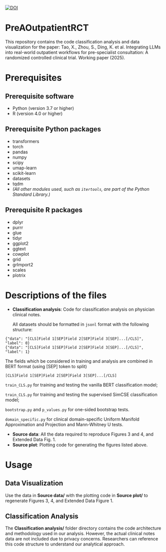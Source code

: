 [![DOI](https://zenodo.org/badge/DOI/10.5281/zenodo.17330614.svg)](https://doi.org/10.5281/zenodo.17330614)

# PreAOutpatientRCT
This repository contains the code classification analysis and data visualization for the paper: Tao, X., Zhou, S., Ding, K. et al. Integrating LLMs into real-world outpatient workflows for pre-specialist consultation: A randomized controlled clinical trial. Working paper (2025). 

# Prerequisites
## Prerequisite software 
* Python (version 3.7 or higher)
* R (version 4.0 or higher)
## Prerequisite Python packages
* transformers
* torch
* pandas
* numpy
* scipy
* umap-learn
* scikit-learn
* datasets
* tqdm
* *(All other modules used, such as `itertools`, are part of the Python Standard Library.)*
## Prerequisite R packages
* dplyr
* purrr
* glue
* tidyr
* ggplot2
* ggtext
* cowplot
* grid
* grImport2
* scales
* plotrix

# Descriptions of the files
* **Classification analysis**: Code for classification analysis on physician clinical notes.
  
  All datasets should be formatted in `jsonl` format with the following structure:
```jsonl
{"data": "[CLS]Field 1[SEP]Field 2[SEP]Field 3[SEP]...[/CLS]", "label": 0}
{"data": "[CLS]Field 1[SEP]Field 2[SEP]Field 3[SEP]...[/CLS]", "label": 1}
```
 The fields which be considered in training and analysis are combined in BERT format (using [SEP] token to split)
```
[CLS]Field 1[SEP]Field 2[SEP]Field 3[SEP]...[/CLS]
```
    
`train_CLS.py` for training and testing the vanilla BERT classification model;

`train_CLS.py` for training and testing the supervised SimCSE classification model;

`bootstrap.py` and `p_values.py` for one-sided bootstrap tests.

`domain_specific.py` for clinical domain-specific Uniform Manifold Approximation and Projection and Mann-Whitney U tests.

* **Source data**: All the data required to reproduce Figures 3 and 4, and Extended Data Fig. 1. 
* **Source plot**: Plotting code for generating the figures listed above. 

# Usage
## Data Visualization
Use the data in **Source data/** with the plotting code in **Source plot/** to regenerate Figures 3, 4, and Extended Data Figure 1.
## Classification Analysis
The **Classification analysis/** folder directory contains the code architecture and methodology used in our analysis. However, the actual clinical notes data are not included due to privacy concerns. Researchers can reference this code structure to understand our analytical approach.


